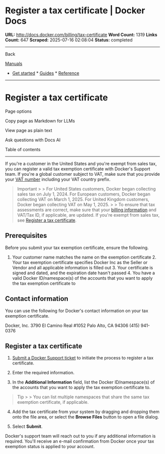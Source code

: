 # Register a tax certificate | Docker Docs

**URL:** http://docs.docker.com/billing/tax-certificate
**Word Count:** 1319
**Links Count:** 647
**Scraped:** 2025-07-16 02:08:04
**Status:** completed

---

Back

[Manuals](https://docs.docker.com/manuals/)

  * [Get started](http://docs.docker.com/get-started/)   * [Guides](http://docs.docker.com/guides/)   * [Reference](http://docs.docker.com/reference/)

* * *

# Register a tax certificate

Page options

Copy page as Markdown for LLMs

View page as plain text

Ask questions with Docs AI

Table of contents

* * *

If you're a customer in the United States and you're exempt from sales tax, you can register a valid tax exemption certificate with Docker's Support team. If you're a global customer subject to VAT, make sure that you provide your [VAT number](http://docs.docker.com/billing/history/#include-your-vat-number-on-your-invoice) including your VAT country prefix.

> Important >  > For United States customers, Docker began collecting sales tax on July 1, 2024. For European customers, Docker began collecting VAT on March 1, 2025. For United Kingdom customers, Docker began collecting VAT on May 1, 2025. >  > To ensure that tax assessments are correct, make sure that your [billing information](http://docs.docker.com/billing/details/) and VAT/Tax ID, if applicable, are updated. If you're exempt from sales tax, see [Register a tax certificate](http://docs.docker.com/billing/tax-certificate/).

## Prerequisites

Before you submit your tax exemption certificate, ensure the following.

  1. Your customer name matches the name on the exemption certificate   2. Your tax exemption certificate specifies Docker Inc as the Seller or Vendor and all applicable information is filled out   3. Your certificate is signed and dated, and the expiration date hasn't passed   4. You have a valid Docker ID/namespace\(s\) of the accounts that you want to apply the tax exemption certificate to

## Contact information

You can use the following for Docker's contact information on your tax exemption certificate.

Docker, Inc.   3790 El Camino Real \#1052   Palo Alto, CA 94306   \(415\) 941-0376

## Register a tax certificate

  1. [Submit a Docker Support ticket](https://hub.docker.com/support/contact?topic=Billing&subtopic=Tax%20information) to initiate the process to register a tax certificate.

  2. Enter the required information.

  3. In the **Additional Information** field, list the Docker ID/namespace\(s\) of the accounts that you want to apply the tax exemption certificate to.

> Tip >  > You can list multiple namespaces that share the same tax exemption certificate, if applicable.

  4. Add the tax certificate from your system by dragging and dropping them onto the file area, or select the **Browse Files** button to open a file dialog.

  5. Select **Submit**.

Docker's support team will reach out to you if any additional information is required. You'll receive an e-mail confirmation from Docker once your tax exemption status is applied to your account.